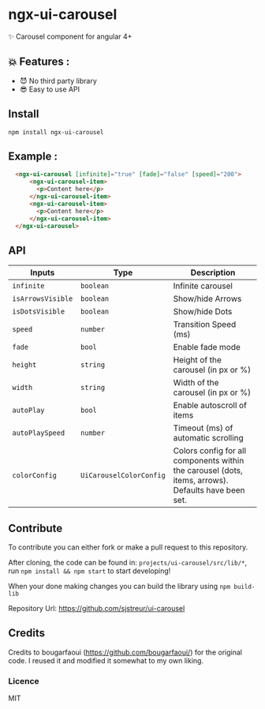 # ngx-ui-carousel 

✨  Carousel component for angular 4+

## 💥 Features :
- 😈 No third party library
- 😎 Easy to use API

## Install
``` npm install ngx-ui-carousel ```

## Example :
```html
  <ngx-ui-carousel [infinite]="true" [fade]="false" [speed]="200">
      <ngx-ui-carousel-item>
        <p>Content here</p>
      </ngx-ui-carousel-item>
      <ngx-ui-carousel-item>
        <p>Content here</p>
      </ngx-ui-carousel-item>
  </ngx-ui-carousel>
```
## API

Inputs           | Type                           | Description                                                  
---------------- | ------------------------------ | -----------                                           
`infinite`       | `boolean`                      | Infinite carousel                     
`isArrowsVisible`| `boolean`                      | Show/hide Arrows                                                            
`isDotsVisible`  | `boolean`                      | Show/hide Dots       
`speed`          | `number`                       | Transition Speed (ms)       
`fade`           | `bool`                         | Enable fade mode                                                             
`height`         | `string`                       | Height of the carousel (in px or %)             
`width`          | `string`                       | Width of the carousel (in px or %)
`autoPlay`       | `bool`                         | Enable autoscroll of items                                                             
`autoPlaySpeed`  | `number`                       | Timeout (ms) of automatic scrolling     
`colorConfig`    | `UiCarouselColorConfig`        | Colors config for all components within the carousel (dots, items, arrows). Defaults have been set.

## Contribute

To contribute you can either fork or make a pull request to this repository.

After cloning, the code can be found in: `projects/ui-carousel/src/lib/*`, run `npm install && npm start` to start developing!

When your done making changes you can build the library using `npm build-lib`

Repository Url: <https://github.com/sjstreur/ui-carousel> 

## Credits

Credits to bougarfaoui (<https://github.com/bougarfaoui/>) for the original code. I reused it and modified it somewhat to my own liking.

### Licence

MIT
